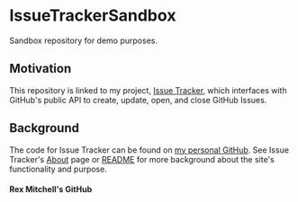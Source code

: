 # IssueTrackerSandbox
Sandbox repository for demo purposes.

## Motivation
This repository is linked to my project, [Issue Tracker](), which interfaces with GitHub's public API to create, update, open, and close GitHub Issues.

## Background
The code for Issue Tracker can be found on [my personal GitHub](https://github.com/RHAM231/GitHub-Issue-Backend). See Issue Tracker's [About]() page or [README](https://github.com/RHAM231/GitHub-Issue-Backend#readme) for more background about the site's functionality and purpose.

#### Rex Mitchell's GitHub


